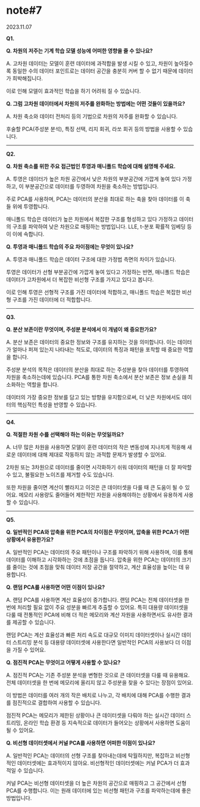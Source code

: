 # note#7

2023.11.07

**Q1.** 

**Q.  차원의 저주는 기계 학습 모델 성능에 어떠한 영향을 줄 수 있나요?**

A.  고차원 데이터는 모델이 훈련 데이터에 과적합을 발생 시킬 수 있고, 차원이 높아질수록 동일한 수의 데이터 포인트로는 데이터 공간을 충분히 커버 할 수 없기 때문에 데이터가 희박해집니다.

이로 인해 모델이 효과적인 학습을 하기 어려워 질 수 있습니다.

**Q.  그럼 고차원 데이터에서 차원의 저주를 완화하는 방법에는 어떤 것들이 있을까요?**

A.  차원 축소와 데이터 전처리 등의 기법으로 차원의 저주를 완화할 수 있습니다. 

후술할 PCA(주성분 분석), 특징 선택, 리지 회귀, 라쏘 회귀 등의 방법을 사용할 수 있습니다.

---

**Q2.** 

**Q.  차원 축소를 위한 주요 접근법인 투영과 매니폴드 학습에 대해 설명해 주세요.**

A.  투영은 데이터가 높은 차원 공간에서 낮은 차원의 부분공간에 가깝게 놓여 있다 가정하고, 이 부분공간으로 데이터를 두영하여 차원을 축소하는 방법입니다. 

주로 PCA를 사용하며, PCA는 데이터의 분산을 최대로 하는 축을 찾아 데이터를 이 축들 위에 투영합니다. 

매니폴드 학습은 데이터가 높은 차원에서 복잡한 구조를 형성하고 있다 가정하고 데이터의 구조를 파악하여 낮은 차원으로 매핑하는 방법입니다. LLE, t-분포 확률적 임베딩 등이 이에 속합니다.

**Q. 투영과 매니폴드 학습의 주요 차이점에는 무엇이 있나요?**

A. 투영과 매니폴드 학습은 데이터 구조에 대한 가정법 측면의 차이가 있습니다. 

투영은 데이터가 선형 부분공간에 가깝게 놓여 있다고 가정하는 반면, 매니폴드 학습은 데이터가 고차원에서 더 복잡한 비선형 구조를 가지고 있다고 봅니다. 

이로 인해 투영은 선형적 구조를 가진 데이터에 적합하고, 매니폴드 학습은 복잡한 비선형 구조를 가진 데이터에 더 적합합니다.

---

**Q3.** 

**Q.  분산 보존이란 무엇이며, 주성분 분석에서 이 개념이 왜 중요한가요?**

A.  분산 보존은 데이터의 중요한 정보와 구조를 유지하는 것을 의미합니다. 이는 데이터가 얼마나 퍼져 있는지 나타내는 척도로, 데이터의 특징과 패턴을 포착할 때 중요한 역할을 합니다. 

주성분 분석의 목적은 데이터의 분산을 최대로 하는 주성분을 찾아 데이터를 투영하여 차원을 축소하는데에 있습니다. PCA를 통한 차원 축소에서 분산 보존은 정보 손실을 최소화하는 역할을 합니다. 

데이터의 가장 중요한 정보를 담고 있는 방향을 유지함으로써, 더 낮은 차원에서도 데이터의 핵심적인 특성을 반영할 수 있습니다.

---

**Q4.** 

**Q.  적절한 차원 수를 선택해야 하는 이유는 무엇일까요?**

A.  너무 많은 차원을 사용하면 모델이 훈련 데이터의 작은 변동성에 지나치게 적응해 새로운 데이터에 대해 제대로 작동하지 않는 과적합 문제가 발생할 수 있어요. 

2차원 또는 3차원으로 데이터를 줄이면 시각화하기 쉬워 데이터의 패턴을 더 잘 파악할 수 있고, 불필요한 노이즈를 제거할 수도 있습니다. 

또한 차원을 줄이면 계산이 빨라지고 이것은 큰 데이터셋을 다룰 때 큰 도움이 될 수 있어요. 메모리 사용량도 줄어들어 제한적인 자원을 사용해야하는 상황에서 유용하게 사용할 수 있습니다.

---

**Q5.** 

**Q.  일반적인 PCA와 압축을 위한 PCA의 차이점은 무엇이며, 압축을 위한 PCA가 어떤 상황에서 유용한가요?**

A.  일반적인 PCA는 데이터의 주요 패턴이나 구조를 파악하기 위해 사용하며, 이를 통해 데이터를 이해하고 시각화하는 것에 초점을 둡니다. 압축을 위한 PCA는 데이터의 크기를 줄이는 것에 초점을 맞춰 데이터 저장 공간을 절약하고, 계산 효율성을 높이는 데 유용합니다.

**Q.  랜덤 PCA를 사용하면 어떤 이점이 있나요?**

A.  랜덤 PCA를 사용하면 계산 효율성이 증가합니다. 랜덤 PCA는 전체 데이터셋을 한 번에 처리할 필요 없이 주요 성분을 빠르게 추출할 수 있어요. 특히 대용량 데이터셋을 다룰 때 전통적인 PCA에 비해 더 적은 메모리와 계산 자원을 사용하면서도 유사한 결과를 제공할 수 있습니다. 

랜덤 PCA는 계산 효율성과 빠른 처리 속도로 대규모 이미지 데이터셋이나 실시간 데이터 스트리밍 분석 등 대용량 데이터셋에 사용한다면 일반적인 PCA의 사용보다 더 이점을 가질 수 있어요.

**Q.  점진적 PCA는 무엇이고 어떻게 사용할 수 있나요?**

A.  점진적 PCA는 기존 주성분 분석을 변형한 것으로 큰 데이터셋을 다룰 때 유용해요. 전체 데이터셋을 한 번에 메모리에 올리지 않고 주성분을 찾을 수 있다는 장점이 있어요. 

이 방법은 데이터를 여러 개의 작은 배치로 나누고, 각 배치에 대해 PCA를 수행한 결과를 점진적으로 결합하여 사용할 수 있습니다. 

점진적 PCA는 메모리가 제한된 상황이나 큰 데이터셋을 다뤄야 하는 실시간 데이터 스트리밍, 온라인 학습 환경 등 지속적으로 데이터가 들어오는 상황에서 사용하면 도움이 될 수 있어요.

**Q.  비선형 데이터셋에서 커널 PCA를 사용하면 어떠한 이점이 있나요?**

A.  일반적인 PCA는 데이터의 선형 구조를 찾아내는데에 탁월하지만, 복잡하고 비선형적인 데이터셋에는 효과적이지 않아요. 비선형적인 데이터셋에는 커널 PCA가 더 효과적일 수 있습니다. 

커널 PCA는 비선형 데이터셋을 더 높은 차원의 공간으로 매핑하고 그 공간에서 선형 PCA를 수행합니다. 이는 원래 데이터에 있는 비선형 패턴과 구조를 파악하는데에 좋은 방법입니다.